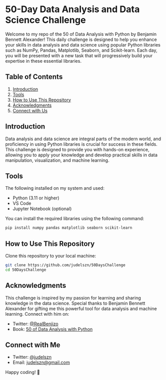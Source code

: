 # 50-Day Data Analysis and Data Science Challenge

Welcome to my repo of the 50 of Data Analysis with Python by Benjamin Bennett Alexander! This daily challenge is designed to help you enhance your skills in data analysis and data science using popular Python libraries such as NumPy, Pandas, Matplotlib, Seaborn, and Scikit-learn. Each day, you will be presented with a new task that will progressively build your expertise in these essential libraries.

## Table of Contents
1. [Introduction](#introduction)
2. [Tools](#tools)
3. [How to Use This Repository](#how-to-use-this-repository)
4. [Acknowledgments](#acknowledgments)
5. [Connect with Us](#connect-with-us)

## Introduction
Data analysis and data science are integral parts of the modern world, and proficiency in using Python libraries is crucial for success in these fields. This challenge is designed to provide you with hands-on experience, allowing you to apply your knowledge and develop practical skills in data manipulation, visualization, and machine learning.

## Tools
The following installed on my system and used:

- Python (3.11 or higher)
- VS Code
- Jupyter Notebook (optional)

You can install the required libraries using the following command:
```bash
pip install numpy pandas matplotlib seaborn scikit-learn
```

## How to Use This Repository
 Clone this repository to your local machine:
   ```bash
   git clone https://github.com/judelszn/50DaysChallenge
   cd 50DaysChallenge
   ```
## Acknowledgments
This challenge is inspired by my passion for learning and sharing knowledge in the data science. Special thanks to Benjamin Bennett Alexander for gifting me this powerful tool for data analysis and machine learning. 
Connect with him on:
- Twitter: [@RealBenjizo](https://twitter.com/RealBenjizo )
- Book: [50 of Data Analysis with Python](https://t.co/8kEfaOyUF6)

## Connect with Me
- Twitter: [@judelszn](https://twitter.com/judelszn )
- Email: judelszn@gmail.com

Happy coding! 🚀
